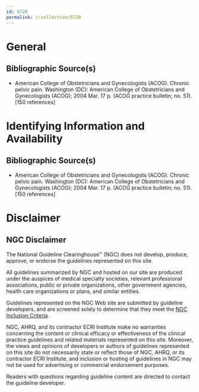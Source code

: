 ```yaml
---
id: 5720
permalink: /:collection/5720
---
```


# General

## Bibliographic Source(s)

- American College of Obstetricians and Gynecologists (ACOG). Chronic pelvic pain. Washington (DC): American College of Obstetricians and Gynecologists (ACOG); 2004 Mar. 17 p. (ACOG practice bulletin; no. 51). [150 references]

# Identifying Information and Availability

## Bibliographic Source(s)

- American College of Obstetricians and Gynecologists (ACOG). Chronic pelvic pain. Washington (DC): American College of Obstetricians and Gynecologists (ACOG); 2004 Mar. 17 p. (ACOG practice bulletin; no. 51). [150 references]

# Disclaimer

## NGC Disclaimer

The National Guideline Clearinghouse™ (NGC) does not develop, produce, approve, or endorse the guidelines represented on this site.

All guidelines summarized by NGC and hosted on our site are produced under the auspices of medical specialty societies, relevant professional associations, public or private organizations, other government agencies, health care organizations or plans, and similar entities.

Guidelines represented on the NGC Web site are submitted by guideline developers, and are screened solely to determine that they meet the [NGC Inclusion Criteria](/help-and-about/summaries/inclusion-criteria).

NGC, AHRQ, and its contractor ECRI Institute make no warranties concerning the content or clinical efficacy or effectiveness of the clinical practice guidelines and related materials represented on this site. Moreover, the views and opinions of developers or authors of guidelines represented on this site do not necessarily state or reflect those of NGC, AHRQ, or its contractor ECRI Institute, and inclusion or hosting of guidelines in NGC may not be used for advertising or commercial endorsement purposes.

Readers with questions regarding guideline content are directed to contact the guideline developer.

